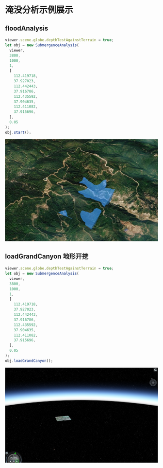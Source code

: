 # 淹没分析示例展示

## floodAnalysis

```js
viewer.scene.globe.depthTestAgainstTerrain = true;
let obj = new SubmergenceAnalysis(
  viewer,
  3800,
  1000,
  1,
  [
    112.419718,
    37.927023,
    112.442443,
    37.916786,
    112.435592,
    37.904635,
    112.411082,
    37.915696,
  ],
  0.05
);
obj.start();
```

![floodAnalysis](./displayFloodAnalysis/floodAnalysis.JPG)

## loadGrandCanyon 地形开挖

```js
viewer.scene.globe.depthTestAgainstTerrain = true;
let obj = new SubmergenceAnalysis(
  viewer,
  3800,
  1000,
  1,
  [
    112.419718,
    37.927023,
    112.442443,
    37.916786,
    112.435592,
    37.904635,
    112.411082,
    37.915696,
  ],
  0.05
);
obj.loadGrandCanyon();
```

![loadGrandCanyon](./displayFloodAnalysis/loadGrandCanyon.JPG)
